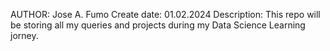 AUTHOR: Jose A. Fumo
Create date: 01.02.2024
Description: This repo will be storing all my queries and projects during my Data Science Learning jorney.
